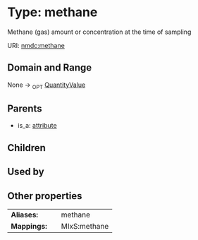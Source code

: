 
# Type: methane


Methane (gas) amount or concentration at the time of sampling

URI: [nmdc:methane](https://microbiomedata/meta/methane)


## Domain and Range

None ->  <sub>OPT</sub> [QuantityValue](QuantityValue.md)

## Parents

 *  is_a: [attribute](attribute.md)

## Children


## Used by


## Other properties

|  |  |  |
| --- | --- | --- |
| **Aliases:** | | methane |
| **Mappings:** | | MIxS:methane |

